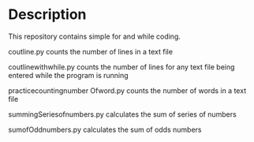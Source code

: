 # Description

This repository contains simple for and while coding.

coutline.py counts the number of lines in a text file 

coutlinewithwhile.py counts the number of lines for any text file being entered while the program is running 

practicecountingnumber Ofword.py counts the number of words in a text file 

summingSeriesofnumbers.py calculates the sum of series of numbers 

sumofOddnumbers.py calculates the sum of odds numbers

